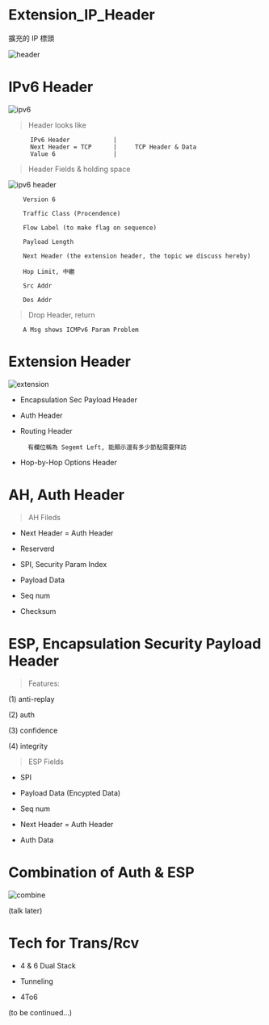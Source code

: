 # Extension_IP_Header
擴充的 IP 標頭

![header](https://static.thegeekstuff.com/wp-content/uploads/2012/03/ip-header-1.png)

# IPv6 Header 

![ipv6](https://blog-imgs-78-origin.fc2.com/h/a/n/hanteye01/2015041016563768c.png)

> Header looks like

          IPv6 Header            |
          Next Header = TCP      |     TCP Header & Data
          Value 6                |

> Header Fields & holding space

![ipv6 header](https://blog-imgs-78-origin.fc2.com/h/a/n/hanteye01/20150410170156c43.png)

        Version 6

        Traffic Class (Procendence)

        Flow Label (to make flag on sequence)

        Payload Length

        Next Header (the extension header, the topic we discuss hereby)

        Hop Limit, 中繼

        Src Addr

        Des Addr
        
> Drop Header, return

        A Msg shows ICMPv6 Param Problem

# Extension Header

![extension](https://blog-imgs-78-origin.fc2.com/h/a/n/hanteye01/201504101705496c8.png)

* Encapsulation Sec Payload Header

* Auth Header

* Routing Header

        有欄位稱為 Segemt Left, 能顯示還有多少節點需要拜訪

* Hop-by-Hop Options Header

# AH, Auth Header

> AH Fileds

* Next Header = Auth Header

* Reserverd 

* SPI, Security Param Index

* Payload Data

* Seq num

* Checksum

# ESP, Encapsulation Security Payload Header

> Features:

(1) anti-replay

(2) auth

(3) confidence

(4) integrity

> ESP Fields

* SPI

* Payload Data (Encypted Data)

* Seq num

* Next Header = Auth Header

* Auth Data

# Combination of Auth & ESP

![combine](https://blog-imgs-78-origin.fc2.com/h/a/n/hanteye01/2015041017115864d.png)

(talk later)

# Tech for Trans/Rcv

* 4 & 6 Dual Stack

* Tunneling

* 4To6

(to be continued...)

